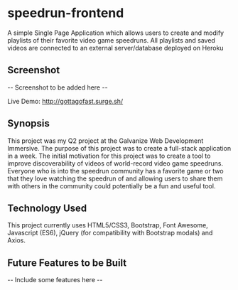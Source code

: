 # speedrun-frontend
A simple Single Page Application which allows users to create and modify playlists of their favorite video game speedruns. All playlists and saved videos are connected to an external server/database deployed on Heroku

## Screenshot

<!-- ![Alt text](app-screenshot.png "Picture of github-repo-component-vanilla") -->

-- Screenshot to be added here --

Live Demo: http://gottagofast.surge.sh/

## Synopsis

This project was my Q2 project at the Galvanize Web Development Immersive. The purpose of this project was to create a full-stack application in a week. The initial motivation for this project was to create a tool to improve discoverability of videos of world-record video game speedruns. Everyone who is into the speedrun community has a favorite game or two that they love watching the speedrun of and allowing users to share them with others in the community could potentially be a fun and useful tool.

## Technology Used

This project currently uses HTML5/CSS3, Bootstrap, Font Awesome, Javascript (ES6), jQuery (for compatibility with Bootstrap modals) and Axios.

## Future Features to be Built

-- Include some features here --
